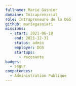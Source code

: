 ```yaml
---
fullname: Marie Gasnier
domaine: Intraprenariat
role: Intrapreneure de la DGS
github: mariegasnier1
missions:
  - start: 2021-06-18
    end: 2021-12-31
    status: admin
    employer: DGS
    startups:
      - recosante
badges:
  - segur
competences:
  - Administration Publique
---
```

